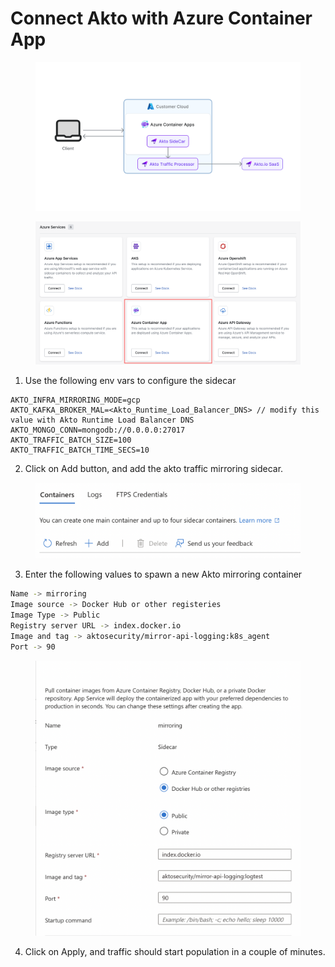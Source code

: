# Connect Akto with Azure Container App

<figure><img src="../../.gitbook/assets/image (24).png" alt=""><figcaption></figcaption></figure>

<figure><img src="../../.gitbook/assets/image (53).png" alt=""><figcaption></figcaption></figure>

1. Use the following env vars to configure the sidecar

```
AKTO_INFRA_MIRRORING_MODE=gcp
AKTO_KAFKA_BROKER_MAL=<Akto_Runtime_Load_Balancer_DNS> // modify this value with Akto Runtime Load Balancer DNS
AKTO_MONGO_CONN=mongodb://0.0.0.0:27017
AKTO_TRAFFIC_BATCH_SIZE=100
AKTO_TRAFFIC_BATCH_TIME_SECS=10
```

2. Click on Add button, and add the akto traffic mirroring sidecar.

<figure><img src="../../.gitbook/assets/add-container.png" alt="Add Container"><figcaption></figcaption></figure>

3. Enter the following values to spawn a new Akto mirroring container

```bash
Name -> mirroring
Image source -> Docker Hub or other registeries
Image Type -> Public
Registry server URL -> index.docker.io
Image and tag -> aktosecurity/mirror-api-logging:k8s_agent
Port -> 90
```

<figure><img src="../../.gitbook/assets/mirroring-container.png" alt="Mirroring Container"><figcaption></figcaption></figure>

4. Click on Apply, and traffic should start population in a couple of minutes.
